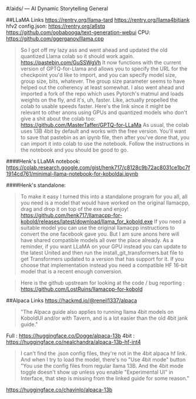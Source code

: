 #/aids/ — AI Dynamic Storytelling General

##LLaMA Links
https://rentry.org/llama-tard
https://rentry.org/llama4bitjank
hfv2 config.json: https://rentry.org/a6stq
https://github.com/oobabooga/text-generation-webui
CPU: https://github.com/ggerganov/llama.cpp

>So I got off my lazy ass and went ahead and updated the old quantized Llama colab so it should work again.
https://pastebin.com/GuSSWgVh
>It now functions with the current version of GPTQ-for-Llama and allows you to specify the URL for the checkpoint you'd like to import, and you can specify model size, group size, bits, whatever. The group size parameter seems to have helped out the coherency at least somewhat. I also went ahead and imported a fork of the repo which uses Pytorch's matmul and loads weights on the fly, and it's, uh, faster. Like, actually propelled the colab to usable speeds faster. Here's the link since it might be relevant to other anons using GPUs and quantized models who don't give a shit about the colab too:
https://github.com/MasterTaffer/GPTQ-for-LLaMa
>As usual, the colab uses 13B 4bit by default and works with the free version. You'll want to save that pastebin as an ipynb file, then after you've done that, you can import it into colab to use the notebook. Follow the instructions in the notebook and you should be good to go.

####Henk's LLaMA notebook:
https://colab.research.google.com/gist/henk717/c8128c9b72ac8031ce1bc7f1914cd761/minimal-llama-notebook-for-koboldai.ipynb

####Henk's standalone:
>To make it easy I turned this into a standalone program for you all, all you need is a model that would have worked on the original llamacpp, drag and drop it on top of the exe and enjoy!
>https://github.com/henk717/llamacpp-for-kobold/releases/latest/download/llama_for_kobold.exe
>If you need a suitable model you can use the original llamacpp instructions to convert the one facebook gave you. But I am sure anons here will have shared compatible models all over the place already.
>As a reminder, if you want LLaMA on your GPU instead you can update to the latest United and then run the install_git_transformers.bat file to get Transformers updated to a version that has support for it. If you choose that implementation instead you need a compatible HF 16-bit model that is a recent enough conversion.

>Here is the github upstream for looking at the code / bug reporting : https://github.com/LostRuins/llamacpp-for-kobold

##Alpaca Links
https://hackmd.io/@reneil1337/alpaca
>"The Alpaca guide also applies to running llama 4bit models on KoboldUI and/or with Tavern, and is a lot easier than the old 4bit jank guide."

Full : https://huggingface.co/Dogge/alpaca-13b
4bit : https://huggingface.co/nealchandra/alpaca-13b-hf-int4

>I can't find the .json config files, they're not in the 4bit alpaca hf link. And when I try to load the model, there's no "Use 4bit mode" button
"You use the config files from regular llama 13B. And the 4bit mode toggle doesn't show up unless you enable "Experimental UI" in Interface, that step is missing from the linked guide for some reason."

https://huggingface.co/chavinlo/alpaca-13b